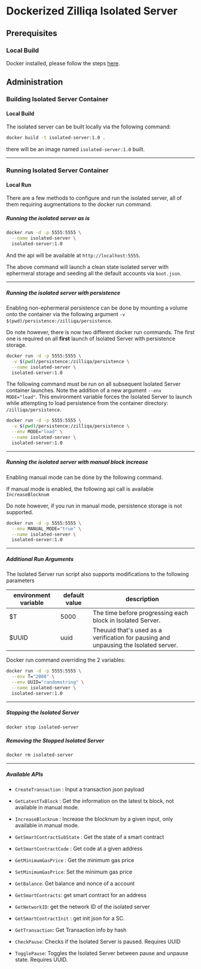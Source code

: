 # Dockerized Zilliqa Isolated Server

## Prerequisites

### Local Build

Docker installed, please follow the steps
[here](https://docs.docker.com/get-docker/).

## Administration

### Building Isolated Server Container

#### Local Build

The isolated server can be built locally via the following command:

```sh
docker build -t isolated-server:1.0 .
```

there will be an image named `isolated-server:1.0` built.

---

### Running Isolated Server Container

#### Local Run

There are a few methods to configure and run the isolated server, all of them
requiring augmentations to the docker run command.

##### Running the isolated server as is

```sh
docker run -d -p 5555:5555 \
  --name isolated-server \
  isolated-server:1.0
```

And the api will be available at `http://localhost:5555`.

The above command will launch a clean state isolated server with ephermeral
storage and seeding all the default accounts via `boot.json`.

---

##### Running the isolated server with persistence

Enabling non-ephermeral persistence can be done by mounting a volume onto the
container via the following argument
`-v $(pwd)/persistence:/zilliqa/persistence`.

Do note however, there is now two different docker run commands. The first one
is required on all **first** launch of Isolated Server with persistence storage.

```sh
docker run -d -p 5555:5555 \
  -v $(pwd)/persistence:/zilliqa/persistence \
  --name isolated-server \
  isolated-server:1.0
```

The following command must be run on all subsequent Isolated Server container
launches. Note the addition of a new argument `--env MODE="load"`. This
environment variable forces the Isolated Server to launch while attempting to
load persistence from the container directory: `/zilliqa/persistence`.

```sh
docker run -d -p 5555:5555 \
  -v $(pwd)/persistence:/zilliqa/persistence \
  --env MODE="load" \
  --name isolated-server \
  isolated-server:1.0
```

---

##### Running the isolated server with manual block increase

Enabling manual mode can be done by the following command.

If manual mode is enabled, the following api call is available
`IncreaseBlocknum`

Do note however, if you run in manual mode, persistence storage is not
supported.

```sh
docker run -d -p 5555:5555 \
  --env MANUAL_MODE="true" \
  --name isolated-server \
  isolated-server:1.0
```

---

##### Additional Run Arguments

The Isolated Server run script also supports modifications to the following
parameters

| environment variable | default value | description                                                                          |
| -------------------- | ------------- | ------------------------------------------------------------------------------------ |
| $T                   | 5000          | The time before progressing each block in Isolated Server.                           |
| $UUID                | uuid          | Theuuid that's used as a verification for pausing and unpausing the Isolated server. |

Docker run command overriding the 2 variables:

```sh
docker run -d -p 5555:5555 \
  --env T="2000" \
  --env UUID="randomstring" \
  --name isolated-server \
  isolated-server:1.0
```

---

##### Stopping the Isolated Server

```sh
docker stop isolated-server
```

##### Removing the Stopped Isolated Server

```sh
docker rm isolated-server
```

---

##### Available APIs

- `CreateTransaction` : Input a transaction json payload
- `GetLatestTxBlock` : Get the information on the latest tx block, not available
  in manual mode.
- `IncreaseBlocknum` : Increase the blocknum by a given input, only available in
  manual mode.
- `GetSmartContractSubState` : Get the state of a smart contract
- `GetSmartContractCode` : Get code at a given address
- `GetMinimumGasPrice` : Get the minimum gas price
- `SetMinimumGasPrice`: Set the minimum gas price
- `GetBalance`: Get balance and nonce of a account
- `GetSmartContracts`: get smart contract for an address
- `GetNetworkID`: get the network ID of the isolated server
- `GetSmartContractInit` : get init json for a SC.
- `GetTransaction`: Get Transaction info by hash

- `CheckPause`: Checks if the Isolated Server is paused. Requires UUID
- `TogglePause`: Toggles the Isolated Server between pause and unpause state.
  Requires UUID.
